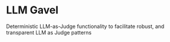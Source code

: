 # LLM Gavel
Deterministic LLM-as-Judge functionality to facilitate robust, and transparent LLM as Judge patterns
